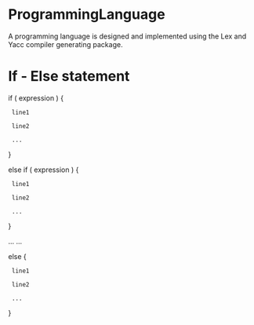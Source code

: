 # ProgrammingLanguage
A programming language is designed and implemented using the Lex and Yacc compiler generating package.

# If - Else statement

if ( expression ) {
     
     line1
     
     line2
     
     ...
     
}

else if ( expression ) {

     line1
     
     line2
     
     ...
     
}

...
...

else {

     line1
     
     line2
     
     ...
     
}
